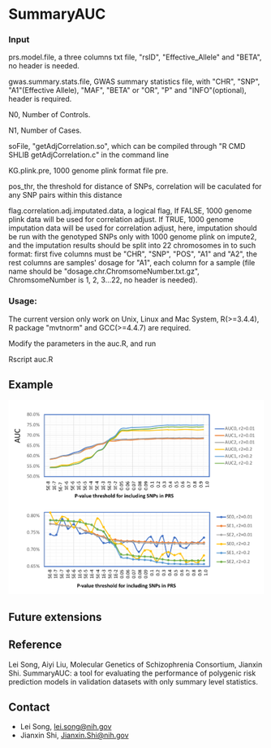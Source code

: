 # SummaryAUC






### Input

prs.model.file, a three columns txt file, "rsID", "Effective_Allele" and "BETA", no header is needed.

gwas.summary.stats.file, GWAS summary statistics file, with "CHR", "SNP", "A1"(Effective Allele), "MAF", "BETA" or "OR", "P" and "INFO"(optional), header is required.

N0, Number of Controls.

N1, Number of Cases.

soFile, "getAdjCorrelation.so", which can be compiled through "R CMD SHLIB getAdjCorrelation.c" in the command line 

KG.plink.pre, 1000 genome plink format file pre.

pos_thr, the threshold for distance of SNPs, correlation will be caculated for any SNP pairs within this distance 

flag.correlation.adj.imputated.data, a logical flag, If FALSE, 1000 genome plink data will be used for correlation adjust. If TRUE, 1000 genome imputation data will be used for correlation adjust, here, imputation should be run with the genotyped SNPs only with 1000 genome plink on impute2, and the imputation results should be split into 22 chromosomes in to such format: first five columns must be "CHR", "SNP", "POS", "A1" and "A2", the rest columns are samples' dosage for "A1", each column for a sample (file name should be "dosage.chr.ChromsomeNumber.txt.gz",  ChromsomeNumber is 1, 2, 3...22, no header is needed).

### Usage:
The current version only work on Unix, Linux and Mac System, R(>=3.4.4), R package "mvtnorm" and GCC(>=4.4.7) are required.

Modify the parameters in the auc.R, and run 

Rscript auc.R



## Example



![Display Figure](https://github.com/lsncibb/AUC_GWAS/blob/master/demo.png)

## Future extensions


## Reference
Lei Song, Aiyi Liu, Molecular Genetics of Schizophrenia Consortium, Jianxin Shi. SummaryAUC: a tool for evaluating the performance of polygenic risk prediction models in validation datasets with only summary level statistics. 

## Contact
* Lei Song, lei.song@nih.gov
* Jianxin Shi, Jianxin.Shi@nih.gov

